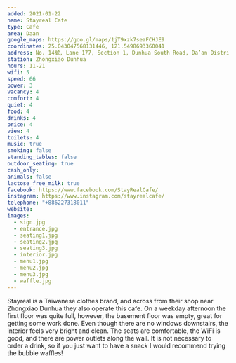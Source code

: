 ```yaml
---
added: 2021-01-22
name: Stayreal Cafe
type: Cafe
area: Daan
google_maps: https://goo.gl/maps/1jT9xzk7seaFCHJE9
coordinates: 25.043047568131446, 121.5498693360041
address: No. 14號, Lane 177, Section 1, Dunhua South Road, Da’an District, Taipei City, Taiwan 106
station: Zhongxiao Dunhua
hours: 11-21
wifi: 5
speed: 66
power: 3
vacancy: 4
comfort: 4
quiet: 4
food: 4
drinks: 4
price: 4
view: 4
toilets: 4
music: true
smoking: false
standing_tables: false
outdoor_seating: true
cash_only: 
animals: false
lactose_free_milk: true
facebook: https://www.facebook.com/StayRealCafe/
instagram: https://www.instagram.com/stayrealcafe/
telephone: "+886227318011"
website: 
images:
  - sign.jpg
  - entrance.jpg
  - seating1.jpg
  - seating2.jpg
  - seating3.jpg
  - interior.jpg
  - menu1.jpg
  - menu2.jpg
  - menu3.jpg
  - waffle.jpg
---
```


Stayreal is a Taiwanese clothes brand, and across from their shop near Zhongxiao Dunhua they also operate this cafe. On a weekday afternoon the first floor was quite full, however, the basement floor was empty, great for getting some work done. Even though there are no windows downstairs, the interior feels very bright and clean. The seats are comfortable, the WiFi is good, and there are power outlets along the wall. It is not necessary to order a drink, so if you just want to have a snack I would recommend trying the bubble waffles!
